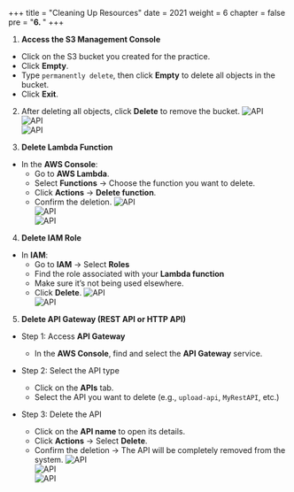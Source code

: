 +++
title = "Cleaning Up Resources"
date = 2021
weight = 6
chapter = false
pre = "<b>6. </b>"
+++

1. **Access the S3 Management Console**
- Click on the S3 bucket you created for the practice.
- Click **Empty**.
- Type `permanently delete`, then click **Empty** to delete all objects in the bucket.
- Click **Exit**.

2. After deleting all objects, click **Delete** to remove the bucket.
   ![API](/images/30.png)  
   ![API](/images/31.png)  
   ![API](/images/32.png)

3. **Delete Lambda Function**
- In the **AWS Console**:
  - Go to **AWS Lambda**.
  - Select **Functions** → Choose the function you want to delete.
  - Click **Actions** → **Delete function**.
  - Confirm the deletion.
   ![API](/images/36.png)  
   ![API](/images/37.png)  
   ![API](/images/38.png)

4. **Delete IAM Role**
- In **IAM**:
  - Go to **IAM** → Select **Roles**
  - Find the role associated with your **Lambda function**
  - Make sure it’s not being used elsewhere.
  - Click **Delete**.
   ![API](/images/39.png)  
   ![API](/images/40.png)

5. **Delete API Gateway (REST API or HTTP API)**
- Step 1: Access **API Gateway**
  - In the **AWS Console**, find and select the **API Gateway** service.

- Step 2: Select the API type
  - Click on the **APIs** tab.
  - Select the API you want to delete (e.g., `upload-api`, `MyRestAPI`, etc.)

- Step 3: Delete the API
  - Click on the **API name** to open its details.
  - Click **Actions** → Select **Delete**.
  - Confirm the deletion → The API will be completely removed from the system.
   ![API](/images/33.png)  
   ![API](/images/34.png)  
   ![API](/images/35.png)
